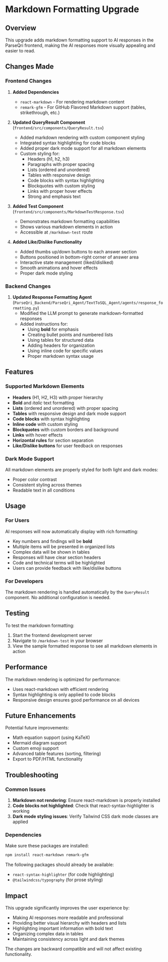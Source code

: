 # Markdown Formatting Upgrade

## Overview
This upgrade adds markdown formatting support to AI responses in the ParseQri frontend, making the AI responses more visually appealing and easier to read.

## Changes Made

### Frontend Changes

1. **Added Dependencies**
   - `react-markdown` - For rendering markdown content
   - `remark-gfm` - For GitHub Flavored Markdown support (tables, strikethrough, etc.)

2. **Updated QueryResult Component** (`frontend/src/components/QueryResult.tsx`)
   - Added markdown rendering with custom component styling
   - Integrated syntax highlighting for code blocks
   - Added proper dark mode support for all markdown elements
   - Custom styling for:
     - Headers (h1, h2, h3)
     - Paragraphs with proper spacing
     - Lists (ordered and unordered)
     - Tables with responsive design
     - Code blocks with syntax highlighting
     - Blockquotes with custom styling
     - Links with proper hover effects
     - Strong and emphasis text

3. **Added Test Component** (`frontend/src/components/MarkdownTestResponse.tsx`)
   - Demonstrates markdown formatting capabilities
   - Shows various markdown elements in action
   - Accessible at `/markdown-test` route

4. **Added Like/Dislike Functionality**
   - Added thumbs up/down buttons to each answer section
   - Buttons positioned in bottom-right corner of answer area
   - Interactive state management (liked/disliked)
   - Smooth animations and hover effects
   - Proper dark mode styling

### Backend Changes

1. **Updated Response Formatting Agent** (`ParseQri_Backend/ParseQri_Agent/TextToSQL_Agent/agents/response_formatting.py`)
   - Modified the LLM prompt to generate markdown-formatted responses
   - Added instructions for:
     - Using **bold** for emphasis
     - Creating bullet points and numbered lists
     - Using tables for structured data
     - Adding headers for organization
     - Using inline code for specific values
     - Proper markdown syntax usage

## Features

### Supported Markdown Elements

- **Headers** (H1, H2, H3) with proper hierarchy
- **Bold** and *italic* text formatting
- **Lists** (ordered and unordered) with proper spacing
- **Tables** with responsive design and dark mode support
- **Code blocks** with syntax highlighting
- **Inline code** with custom styling
- **Blockquotes** with custom borders and background
- **Links** with hover effects
- **Horizontal rules** for section separation
- **Like/Dislike buttons** for user feedback on responses

### Dark Mode Support

All markdown elements are properly styled for both light and dark modes:
- Proper color contrast
- Consistent styling across themes
- Readable text in all conditions

## Usage

### For Users
AI responses will now automatically display with rich formatting:
- Key numbers and findings will be **bold**
- Multiple items will be presented in organized lists
- Complex data will be shown in tables
- Responses will have clear section headers
- Code and technical terms will be highlighted
- Users can provide feedback with like/dislike buttons

### For Developers
The markdown rendering is handled automatically by the `QueryResult` component. No additional configuration is needed.

## Testing

To test the markdown formatting:
1. Start the frontend development server
2. Navigate to `/markdown-test` in your browser
3. View the sample formatted response to see all markdown elements in action

## Performance

The markdown rendering is optimized for performance:
- Uses react-markdown with efficient rendering
- Syntax highlighting is only applied to code blocks
- Responsive design ensures good performance on all devices

## Future Enhancements

Potential future improvements:
- Math equation support (using KaTeX)
- Mermaid diagram support
- Custom emoji support
- Advanced table features (sorting, filtering)
- Export to PDF/HTML functionality

## Troubleshooting

### Common Issues

1. **Markdown not rendering**: Ensure react-markdown is properly installed
2. **Code blocks not highlighted**: Check that react-syntax-highlighter is working
3. **Dark mode styling issues**: Verify Tailwind CSS dark mode classes are applied

### Dependencies

Make sure these packages are installed:
```bash
npm install react-markdown remark-gfm
```

The following packages should already be available:
- `react-syntax-highlighter` (for code highlighting)
- `@tailwindcss/typography` (for prose styling)

## Impact

This upgrade significantly improves the user experience by:
- Making AI responses more readable and professional
- Providing better visual hierarchy with headers and lists
- Highlighting important information with bold text
- Organizing complex data in tables
- Maintaining consistency across light and dark themes

The changes are backward compatible and will not affect existing functionality. 